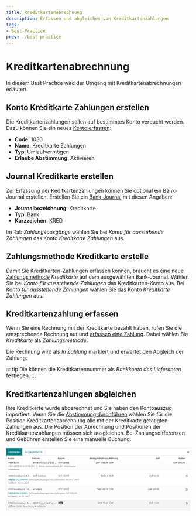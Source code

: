```yaml
---
title: Kreditkartenabrechnung
description: Erfassen und abgleichen von Kreditkartenzahlungen
tags:
- Best-Practice
prev: ./best-practice
---
```


# Kreditkartenabrechnung

In diesem Best Practice wird der Umgang mit Kreditkartenabrechnungen erläutert.

## Konto Kreditkarte Zahlungen erstellen

Die Kreditkartenzahlungen sollen auf bestimmtes Konto verbucht werden. Dazu können Sie ein neues [Konto erfassen](Finance%20Accounting.md#Konto%20erfassen):

* **Code**: 1030
* **Name**: Kreditkarte Zahlungen
* **Typ**: Umlaufvermögen
* **Erlaube Abstimmung**: Aktivieren

## Journal Kreditkarte erstellen

Zur Erfassung der Keditkartenzahlungen können Sie optional ein Bank-Journal erstellen. Erstellen Sie ein [Bank-Journal](Finance.md#Bank-Journal%20erfassen) mit diesen Angaben:

* **Journalbezeichnung**: Kreditkarte
* **Typ**: Bank
* **Kurzzeichen**: KRED

Im Tab *Zahlungsausgänge* wählen Sie bei *Konto für ausstehende Zahlungen* das Konto *Kreditkarte Zahlungen* aus.

## Zahlungsmethode Kreditkarte erstelle

Damit Sie Kreditkarten-Zahlungen erfassen können, braucht es eine neue [Zahlungsmethode](Finance%20Payments.md#Zahlungsmethode%20für%20Lieferantenrechnungen%20hinzufügen) *Kreditkarte* auf dem ausgewählten Bank-Journal. Wählen Sie bei *Konto für ausstehende Zahlungen* das Kreditkarten-Konto aus. Bei *Konto für ausstehende Zahlungen* wählen Sie das Konto *Kreditkarte Zahlungen* aus.

## Kreditkartenzahlung erfassen

Wenn Sie eine Rechnung mit der Kreditkarte bezahlt haben, rufen Sie die entsprechende Rechnung auf und [erfassen eine Zahlung](Invoicing.md#Zahlung%20erfassen). Dabei wählen Sie *Kreditkarte* als *Zahlungsmethode*.

Die Rechnung wird als *In Zahlung* markiert und erwartet den Abgleich der Zahlung.

::: tip
Die können die Kreditkartennummer als *Bankkonto des Lieferanten* festlegen.
:::

## Kreditkartenzahlungen abgleichen

Ihre Kreditkarte wurde abgerechnet und Sie haben den Kontoauszug importiert. Wenn Sie die [Abstimmung durchführen](Finance%20Reconcile.md#Abstimmung%20durchführen) wählen Sie für die Position Kreditkartenabrechnung alle mit der Kreditkarte getätigten Zahlungen aus.
Die Position der Abrechnung und Positionen der Kreditkartenzahlungen müssen sich ausgleichen. Bei Zahlungsdifferenzen und Gebühren erstellen Sie eine manuelle Buchung.

![](attachments/Best%20Practice%20Creditcard%20Payment%20Reconcile.png)